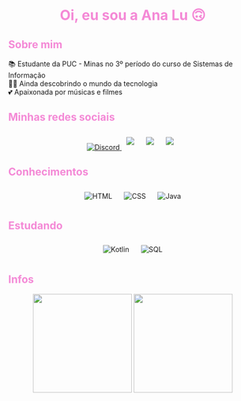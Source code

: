 
<h1 align="center" style="color: #F489D6;">Oi, eu sou a Ana Lu 🙃</h1>

<h2 style="color: #F489D6;">Sobre mim</h2>
 📚 Estudante da PUC - Minas no 3º período do curso de Sistemas de Informação
 <br>
 👩‍💻 Ainda descobrindo o mundo da tecnologia
<br>
 💕 Apaixonada por músicas e filmes


<h2 style="color: #F489D6;">Minhas redes sociais</h2>
<p align = "center"> 
<a href="https://www.linkedin.com/in/ana-lu%C3%ADza-leite-3043a4292/" target="_blank" alt="LinkedIn">
<img src="https://img.shields.io/badge/LinkedIn-191622?style=for-the-badge&logo=linkedin&logoColor=F489D6&amp;link=https://www.linkedin.com/in/ana-lu%C3%ADza-leite-3043a4292/"style="max-width:100%;padding:10px>
<a href="https://discordapp.com/users/778376693870100491" target="_blank" alt="Discord">
<img src= "https://img.shields.io/badge/Discord-191622?style=for-the-badge&amp;logo=discord&amp;logoColor=F489D6&amp;link=https://discordapp.com/users/778376693870100491" style="max-width:100%;padding:10px"></a>
<a href="https://www.instagram.com/__analulu__" target="_blank" alt="Instagram">
<img src= "https://img.shields.io/badge/Instagram-191622?style=for-the-badge&amp;logo=instagram&amp;logoColor=F489D6&amp;link=https://www.instagram.com/__analulu__" style="max-width:100%;padding:10px"></a>
<a href="mailto:analuizagnleite@gmail.com?">
<img src="https://img.shields.io/badge/Gmail-191622?style=for-the-badge&logo=gmail&logoColor=F489DF"  style="max-width:100%; padding:10px" ></a>
</p>

<h2 style="color: #F489D6">Conhecimentos</h2>
<p align = "center"> 
<img alt="HTML" src="https://img.shields.io/badge/html-191622?style=for-the-badge&logo=html5&logoColor=F489DF"  style="max-width:100%; padding:10px">
<img alt="CSS" src= "https://img.shields.io/badge/css-191622?style=for-the-badge&logo=css3&logoColor=F489DF"  style="max-width:100%;padding:10px">
<img alt="Java" src= "https://img.shields.io/badge/java-191622.svg?style=for-the-badge&logo=openjdk&logoColor=F489DF"  style="max-width:100%;padding:10px">
</p>

<h2 style="color: #F489D6">Estudando</h2>
<p align = "center">
<img alt="Kotlin" src="https://img.shields.io/badge/Kotlin-191622?&style=for-the-badge&logo=kotlin&logoColor=F489DF" style="max-width:100%;padding:10px">
<img alt="SQL" src="https://img.shields.io/badge/mysql-191622.svg?style=for-the-badge&logo=mysql&logoColor=F489DF" style="max-width:100%;padding:10px">
</p>
 
<h2 style="color: #F489D6">Infos</h2>
<p align="center">
<img height ="200em"  src="https://github-readme-stats-git-masterrstaa-rickstaa.vercel.app/api/top-langs/?username=analuizaleite&bg_color=191622&border_color=F489D6C&title_color=F489D6&text_color=FFF">
<img height ="200em"  src="https://github-readme-stats-git-masterrstaa-rickstaa.vercel.app/api?username=analuizaleite&theme=omni">
</p>
